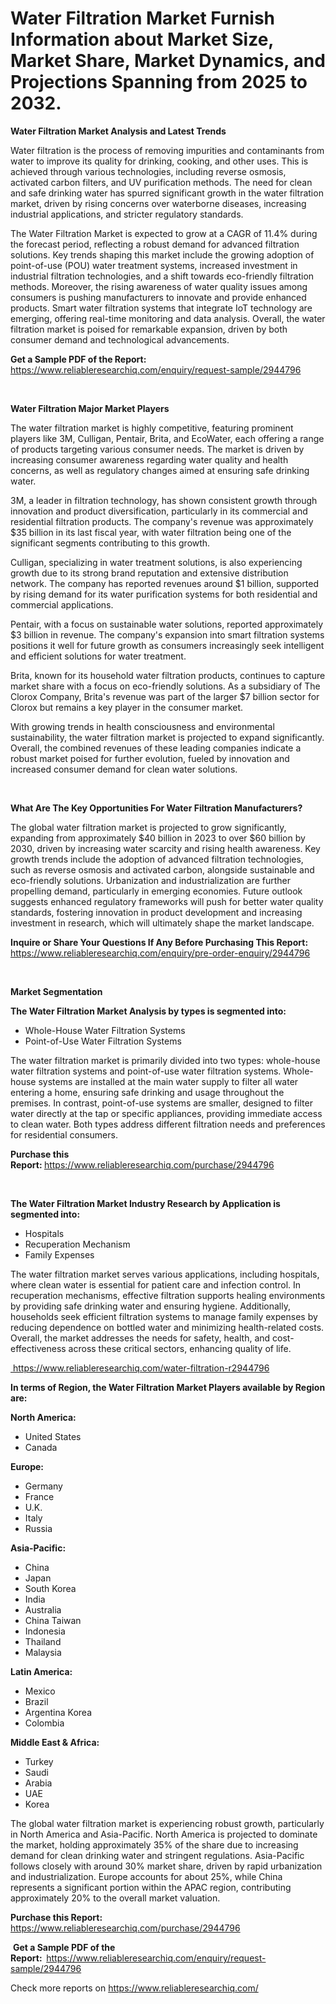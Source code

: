 <p><h1>Water Filtration Market Furnish Information about Market Size, Market Share, Market Dynamics, and Projections Spanning from 2025 to 2032.</h1></p><p><strong>Water Filtration Market Analysis and Latest Trends</strong></p>
<p><p>Water filtration is the process of removing impurities and contaminants from water to improve its quality for drinking, cooking, and other uses. This is achieved through various technologies, including reverse osmosis, activated carbon filters, and UV purification methods. The need for clean and safe drinking water has spurred significant growth in the water filtration market, driven by rising concerns over waterborne diseases, increasing industrial applications, and stricter regulatory standards.</p><p>The Water Filtration Market is expected to grow at a CAGR of 11.4% during the forecast period, reflecting a robust demand for advanced filtration solutions. Key trends shaping this market include the growing adoption of point-of-use (POU) water treatment systems, increased investment in industrial filtration technologies, and a shift towards eco-friendly filtration methods. Moreover, the rising awareness of water quality issues among consumers is pushing manufacturers to innovate and provide enhanced products. Smart water filtration systems that integrate IoT technology are emerging, offering real-time monitoring and data analysis. Overall, the water filtration market is poised for remarkable expansion, driven by both consumer demand and technological advancements.</p></p>
<p><strong>Get a Sample PDF of the Report:&nbsp;</strong> <a href="https://www.reliableresearchiq.com/enquiry/request-sample/2944796?utm_campaign=3053&utm_medium=2&utm_source=Github&utm_content=ia&utm_term=11032025&utm_id=water-filtration">https://www.reliableresearchiq.com/enquiry/request-sample/2944796</a></p>
<p>&nbsp;</p>
<p><strong>Water Filtration Major Market Players</strong></p>
<p><p>The water filtration market is highly competitive, featuring prominent players like 3M, Culligan, Pentair, Brita, and EcoWater, each offering a range of products targeting various consumer needs. The market is driven by increasing consumer awareness regarding water quality and health concerns, as well as regulatory changes aimed at ensuring safe drinking water.</p><p>3M, a leader in filtration technology, has shown consistent growth through innovation and product diversification, particularly in its commercial and residential filtration products. The company's revenue was approximately $35 billion in its last fiscal year, with water filtration being one of the significant segments contributing to this growth.</p><p>Culligan, specializing in water treatment solutions, is also experiencing growth due to its strong brand reputation and extensive distribution network. The company has reported revenues around $1 billion, supported by rising demand for its water purification systems for both residential and commercial applications.</p><p>Pentair, with a focus on sustainable water solutions, reported approximately $3 billion in revenue. The company's expansion into smart filtration systems positions it well for future growth as consumers increasingly seek intelligent and efficient solutions for water treatment.</p><p>Brita, known for its household water filtration products, continues to capture market share with a focus on eco-friendly solutions. As a subsidiary of The Clorox Company, Brita's revenue was part of the larger $7 billion sector for Clorox but remains a key player in the consumer market.</p><p>With growing trends in health consciousness and environmental sustainability, the water filtration market is projected to expand significantly. Overall, the combined revenues of these leading companies indicate a robust market poised for further evolution, fueled by innovation and increased consumer demand for clean water solutions.</p></p>
<p>&nbsp;</p>
<p><strong>What Are The Key Opportunities For Water Filtration Manufacturers?</strong></p>
<p><p>The global water filtration market is projected to grow significantly, expanding from approximately $40 billion in 2023 to over $60 billion by 2030, driven by increasing water scarcity and rising health awareness. Key growth trends include the adoption of advanced filtration technologies, such as reverse osmosis and activated carbon, alongside sustainable and eco-friendly solutions. Urbanization and industrialization are further propelling demand, particularly in emerging economies. Future outlook suggests enhanced regulatory frameworks will push for better water quality standards, fostering innovation in product development and increasing investment in research, which will ultimately shape the market landscape.</p></p>
<p><strong>Inquire or Share Your Questions If Any Before Purchasing This Report:</strong> <a href="https://www.reliableresearchiq.com/enquiry/pre-order-enquiry/2944796?utm_campaign=3053&utm_medium=2&utm_source=Github&utm_content=ia&utm_term=11032025&utm_id=water-filtration">https://www.reliableresearchiq.com/enquiry/pre-order-enquiry/2944796</a></p>
<p>&nbsp;</p>
<p><strong>Market Segmentation</strong></p>
<p><strong>The Water Filtration Market Analysis by types is segmented into:</strong></p>
<p><ul><li>Whole-House Water Filtration Systems</li><li>Point-of-Use Water Filtration Systems</li></ul></p>
<p><p>The water filtration market is primarily divided into two types: whole-house water filtration systems and point-of-use water filtration systems. Whole-house systems are installed at the main water supply to filter all water entering a home, ensuring safe drinking and usage throughout the premises. In contrast, point-of-use systems are smaller, designed to filter water directly at the tap or specific appliances, providing immediate access to clean water. Both types address different filtration needs and preferences for residential consumers.</p></p>
<p><strong>Purchase this Report:&nbsp;</strong><a href="https://www.reliableresearchiq.com/purchase/2944796?utm_campaign=3053&utm_medium=2&utm_source=Github&utm_content=ia&utm_term=11032025&utm_id=water-filtration">https://www.reliableresearchiq.com/purchase/2944796</a></p>
<p>&nbsp;</p>
<p><strong>The Water Filtration Market Industry Research by Application is segmented into:</strong></p>
<p><ul><li>Hospitals</li><li>Recuperation Mechanism</li><li>Family Expenses</li></ul></p>
<p><p>The water filtration market serves various applications, including hospitals, where clean water is essential for patient care and infection control. In recuperation mechanisms, effective filtration supports healing environments by providing safe drinking water and ensuring hygiene. Additionally, households seek efficient filtration systems to manage family expenses by reducing dependence on bottled water and minimizing health-related costs. Overall, the market addresses the needs for safety, health, and cost-effectiveness across these critical sectors, enhancing quality of life.</p></p>
<p><a href="https://www.reliableresearchiq.com/water-filtration-r2944796?utm_campaign=3053&utm_medium=2&utm_source=Github&utm_content=ia&utm_term=11032025&utm_id=water-filtration">&nbsp;https://www.reliableresearchiq.com/water-filtration-r2944796</a></p>
<p><strong>In terms of Region, the Water Filtration Market Players available by Region are:</strong></p>
<p>
    <p> <strong> North America: </strong>
        <ul>
            <li>United States</li>
            <li>Canada</li>
        </ul>
        </p> 
    <p> <strong> Europe: </strong>
        <ul>
            <li>Germany</li>
            <li>France</li>
            <li>U.K.</li>
            <li>Italy</li>
            <li>Russia</li>
        </ul>
        </p> 
    <p> <strong> Asia-Pacific: </strong>
        <ul>
            <li>China</li>
            <li>Japan</li>
            <li>South Korea</li>
            <li>India</li>
            <li>Australia</li>
            <li>China Taiwan</li>
            <li>Indonesia</li>
            <li>Thailand</li>
            <li>Malaysia</li>
        </ul>
        </p> 
    <p> <strong> Latin America: </strong>
        <ul>
            <li>Mexico</li>
            <li>Brazil</li>
            <li>Argentina Korea</li>
            <li>Colombia</li>
        </ul>
        </p> 
    <p> <strong> Middle East & Africa: </strong>
        <ul>
            <li>Turkey</li>
            <li>Saudi</li>
            <li>Arabia</li>
            <li>UAE</li>
            <li>Korea</li>
        </ul>
    </p>
    </p>
<p><p>The global water filtration market is experiencing robust growth, particularly in North America and Asia-Pacific. North America is projected to dominate the market, holding approximately 35% of the share due to increasing demand for clean drinking water and stringent regulations. Asia-Pacific follows closely with around 30% market share, driven by rapid urbanization and industrialization. Europe accounts for about 25%, while China represents a significant portion within the APAC region, contributing approximately 20% to the overall market valuation.</p></p>
<p><strong>Purchase this Report: </strong><a href="https://www.reliableresearchiq.com/purchase/2944796?utm_campaign=3053&utm_medium=2&utm_source=Github&utm_content=ia&utm_term=11032025&utm_id=water-filtration">https://www.reliableresearchiq.com/purchase/2944796</a></p>
<p>&nbsp;<strong>Get a Sample PDF of the Report:&nbsp;&nbsp;</strong><a href="https://www.reliableresearchiq.com/enquiry/request-sample/2944796?utm_campaign=3053&utm_medium=2&utm_source=Github&utm_content=ia&utm_term=11032025&utm_id=water-filtration">https://www.reliableresearchiq.com/enquiry/request-sample/2944796</a></p>
<p><strong></strong></p>
<p>Check more reports on <a href="https://www.reliableresearchiq.com/?utm_campaign=3053&utm_medium=2&utm_source=Github&utm_content=ia&utm_term=11032025&utm_id=water-filtration">https://www.reliableresearchiq.com/</a></p>